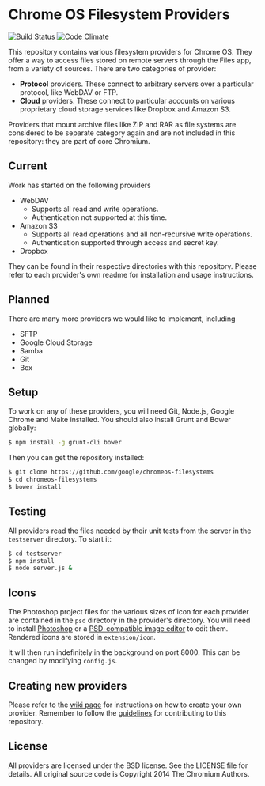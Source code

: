 # Chrome OS Filesystem Providers

[![Build Status][travis image]][travis]
[![Code Climate][codeclimate image]][codeclimate]

This repository contains various filesystem providers for Chrome OS. They offer a way to access files stored on remote servers through the Files app, from a variety of sources. There are two categories of provider:
- **Protocol** providers. These connect to arbitrary servers over a particular protocol, like WebDAV or FTP.
- **Cloud** providers. These connect to particular accounts on various proprietary cloud storage services like Dropbox and Amazon S3.

Providers that mount archive files like ZIP and RAR as file systems are considered to be separate category again and are not included in this repository: they are part of core Chromium.

## Current

Work has started on the following providers

- WebDAV
  - Supports all read and write operations.
  - Authentication not supported at this time.
- Amazon S3
  - Supports all read operations and all non-recursive write operations.
  - Authentication supported through access and secret key.
- Dropbox

They can be found in their respective directories with this repository. Please refer to each provider's own readme for installation and usage instructions.

## Planned

There are many more providers we would like to implement, including

- SFTP
- Google Cloud Storage
- Samba
- Git
- Box

## Setup

To work on any of these providers, you will need Git, Node.js, Google Chrome and Make installed. You should also install Grunt and Bower globally:

```bash
$ npm install -g grunt-cli bower
```

Then you can get the repository installed:

```bash
$ git clone https://github.com/google/chromeos-filesystems
$ cd chromeos-filesystems
$ bower install
```

## Testing

All providers read the files needed by their unit tests from the server in the `testserver` directory. To start it:

```bash
$ cd testserver
$ npm install
$ node server.js &
```

## Icons

The Photoshop project files for the various sizes of icon for each provider are contained in the `psd` directory in the provider's directory. You will need to install [Photoshop][] or a [PSD-compatible image editor][psdeditor] to edit them. Rendered icons are stored in `extension/icon`.

It will then run indefinitely in the background on port 8000. This can be changed by modifying `config.js`.

## Creating new providers

Please refer to the [wiki page][create-provider] for instructions on how to create your own provider. Remember to follow the [guidelines](CONTRIBUTING.md) for contributing to this repository.

## License

All providers are licensed under the BSD license. See the LICENSE file for details.
All original source code is Copyright 2014 The Chromium Authors.

[travis image]: https://travis-ci.org/google/chromeos-filesystems.svg?branch=master
[travis]: https://travis-ci.org/google/chromeos-filesystems
[codeclimate image]: https://codeclimate.com/github/google/chromeos-filesystems/badges/gpa.svg
[codeclimate]: https://codeclimate.com/github/google/chromeos-filesystems
[photoshop]: http://www.photoshop.com/
[psdeditor]: http://www.makeuseof.com/tag/the-best-ways-to-open-a-psd-file-without-photoshop/
[create-provider]: https://github.com/google/chromeos-filesystems/wiki/Creating-a-new-provider
